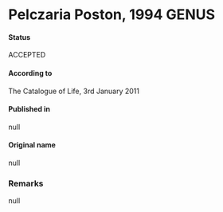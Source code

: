 # Pelczaria Poston, 1994 GENUS

#### Status
ACCEPTED

#### According to
The Catalogue of Life, 3rd January 2011

#### Published in
null

#### Original name
null

### Remarks
null